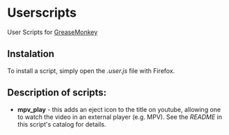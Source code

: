 # Userscripts
User Scripts for [GreaseMonkey](https://addons.mozilla.org/en-US/firefox/addon/greasemonkey)

## Instalation
To install a script, simply open the *.user.js* file with Firefox.

## Description of scripts:
* **mpv_play** - this adds an eject icon to the title on youtube, allowing one
to watch the video in an external player (e.g. MPV). See the *README* in this
script's catalog for details.
